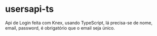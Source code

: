 # usersapi-ts
Api de Login feita com Knex, usando TypeScript, lá precisa-se de nome, email, password, é obrigatório que o email seja único.
